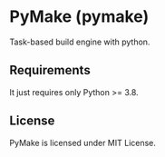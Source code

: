 PyMake (pymake)
===============

Task-based build engine with python.

## Requirements
It just requires only Python >= 3.8.

## License
PyMake is licensed under MIT License.
